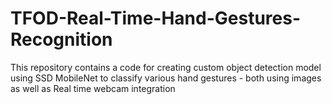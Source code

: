 # TFOD-Real-Time-Hand-Gestures-Recognition
This repository contains a code for creating custom object detection model using SSD MobileNet to classify various hand gestures - both using images as well as Real time webcam integration
